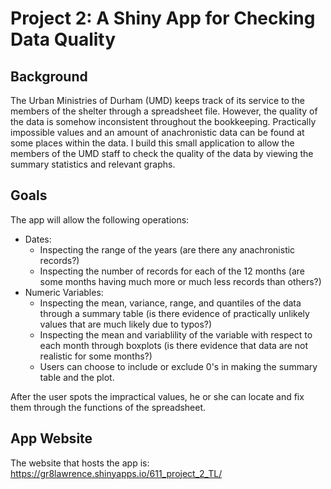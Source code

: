 # Project 2: A Shiny App for Checking Data Quality

## Background
The Urban Ministries of Durham (UMD) keeps track of its service to the members of the shelter through a spreadsheet file. However, the quality of the data is somehow inconsistent throughout the bookkeeping. Practically impossible values and an amount of anachronistic data can be found at some places within the data. I build this small application to allow the members of the UMD staff to check the quality of the data by viewing the summary statistics and relevant graphs.

## Goals
The app will allow the following operations:

* Dates:
  * Inspecting the range of the years (are there any anachronistic records?)
  * Inspecting the number of records for each of the 12 months (are some months having much more or much less records than others?)
* Numeric Variables:
  * Inspecting the mean, variance, range, and quantiles of the data through a summary table (is there evidence of practically unlikely values that are much likely due to typos?)
  * Inspecting the mean and variablility of the variable with respect to each month through boxplots (is there evidence that data are not realistic for some months?)
  * Users can choose to include or exclude 0's in making the summary table and the plot.
  
After the user spots the impractical values, he or she can locate and fix them through the functions of the spreadsheet.

## App Website
The website that hosts the app is: https://gr8lawrence.shinyapps.io/611_project_2_TL/
